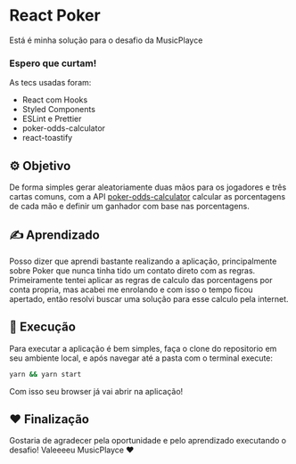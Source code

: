 # React Poker
Está é minha solução para o desafio da MusicPlayce

### Espero que curtam!
As tecs usadas foram:
- React com Hooks
- Styled Components
- ESLint e Prettier
- poker-odds-calculator
- react-toastify

## ⚙ Objetivo

De forma simples gerar aleatoriamente duas mãos para os jogadores e três cartas comuns, com a API [poker-odds-calculator](https://www.npmjs.com/package/poker-odds-calculator) calcular as porcentagens de cada mão e definir um ganhador com base nas porcentagens.

## ✍ Aprendizado
Posso dizer que aprendi bastante realizando a aplicação, principalmente sobre Poker que nunca tinha tido um contato direto com as regras. Primeiramente tentei aplicar as regras de calculo das porcentagens por conta propria, mas acabei me enrolando e com isso o tempo ficou apertado, então resolvi buscar uma solução para esse calculo pela internet.

## 🚀 Execução
Para executar a aplicação é bem simples, faça o clone do repositorio em seu ambiente local, e após navegar até a pasta com o terminal execute:
```bash
yarn && yarn start
```

Com isso seu browser já vai abrir na aplicação!

## ❤ Finalização

Gostaria de agradecer pela oportunidade e pelo aprendizado executando o desafio!
Valeeeeu MusicPlayce ❤
